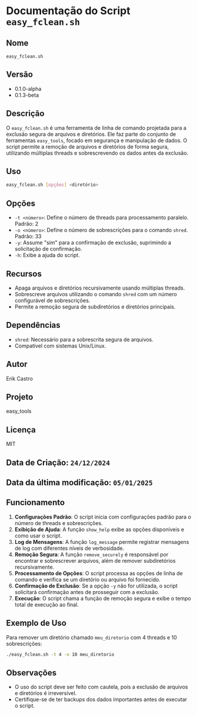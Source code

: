 # Documentação do Script `easy_fclean.sh`

## Nome
`easy_fclean.sh`

## Versão
- 0.1.0-alpha
- 0.1.3-beta

## Descrição
O `easy_fclean.sh` é uma ferramenta de linha de comando projetada para a exclusão segura de arquivos e diretórios. Ele faz parte do conjunto de ferramentas `easy_tools`, focado em segurança e manipulação de dados. O script permite a remoção de arquivos e diretórios de forma segura, utilizando múltiplas threads e sobrescrevendo os dados antes da exclusão.

## Uso
```bash
easy_fclean.sh [opções] <diretório>
```

## Opções
- `-t <número>`: Define o número de threads para processamento paralelo. Padrão: 2
- `-o <número>`: Define o número de sobrescrições para o comando `shred`. Padrão: 33
- `-y`: Assume "sim" para a confirmação de exclusão, suprimindo a solicitação de confirmação.
- `-h`: Exibe a ajuda do script.

## Recursos
- Apaga arquivos e diretórios recursivamente usando múltiplas threads.
- Sobrescreve arquivos utilizando o comando `shred` com um número configurável de sobrescrições.
- Permite a remoção segura de subdiretórios e diretórios principais.

## Dependências
- `shred`: Necessário para a sobrescrita segura de arquivos.
- Compatível com sistemas Unix/Linux.

## Autor
Erik Castro

## Projeto
easy_tools

## Licença
MIT

## Data de Criação: `24/12/2024`
## Data da última modificação: `05/01/2025`

## Funcionamento
1. **Configurações Padrão**: O script inicia com configurações padrão para o número de threads e sobrescrições.
2. **Exibição de Ajuda**: A função `show_help` exibe as opções disponíveis e como usar o script.
3. **Log de Mensagens**: A função `log_message` permite registrar mensagens de log com diferentes níveis de verbosidade.
4. **Remoção Segura**: A função `remove_securely` é responsável por encontrar e sobrescrever arquivos, além de remover subdiretórios recursivamente.
5. **Processamento de Opções**: O script processa as opções de linha de comando e verifica se um diretório ou arquivo foi fornecido.
6. **Confirmação de Exclusão**: Se a opção `-y` não for utilizada, o script solicitará confirmação antes de prosseguir com a exclusão.
7. **Execução**: O script chama a função de remoção segura e exibe o tempo total de execução ao final.

## Exemplo de Uso
Para remover um diretório chamado `meu_diretorio` com 4 threads e 10 sobrescrições:
```bash
./easy_fclean.sh -t 4 -o 10 meu_diretorio
```

## Observações
- O uso do script deve ser feito com cautela, pois a exclusão de arquivos e diretórios é irreversível.
- Certifique-se de ter backups dos dados importantes antes de executar o script.
